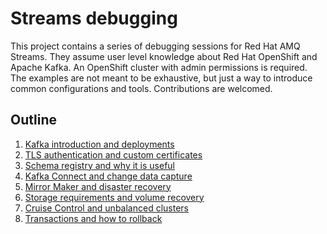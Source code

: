 # Streams debugging

This project contains a series of debugging sessions for Red Hat AMQ Streams.
They assume user level knowledge about Red Hat OpenShift and Apache Kafka.
An OpenShift cluster with admin permissions is required.
The examples are not meant to be exhaustive, but just a way to introduce common configurations and tools.
Contributions are welcomed.

## Outline

1. [Kafka introduction and deployments](/sessions/001)
2. [TLS authentication and custom certificates](/sessions/002)
3. [Schema registry and why it is useful](/sessions/003)
4. [Kafka Connect and change data capture](/sessions/004)
5. [Mirror Maker and disaster recovery](/sessions/005)
6. [Storage requirements and volume recovery](/sessions/006)
7. [Cruise Control and unbalanced clusters](/sessions/007)
8. [Transactions and how to rollback](/sessions/008)
